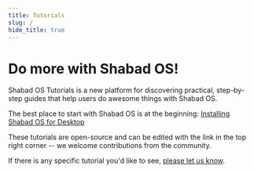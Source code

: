 ```yaml
---
title: Tutorials
slug: /
hide_title: true
---
```


# Do more with Shabad OS!

Shabad OS Tutorials is a new platform for discovering practical, step-by-step guides that help users do awesome things with Shabad OS.

The best place to start with Shabad OS is at the beginning: [Installing Shabad OS for Desktop](/presenter/guides/installing-shabad-os-presenter)

These tutorials are open-source and can be edited with the link in the top right corner -- we welcome contributions from the community.

If there is any specific tutorial you'd like to see, [please let us know](https://github.com/shabados/docs/issues/new?assignees=&labels=Type%3A+Question&template=question.md&title=Tutorials:).
